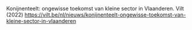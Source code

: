 Konijnenteelt: ongewisse toekomst van kleine sector in Vlaanderen. Vilt (2022) https://vilt.be/nl/nieuws/konijnenteelt-ongewisse-toekomst-van-kleine-sector-in-vlaanderen